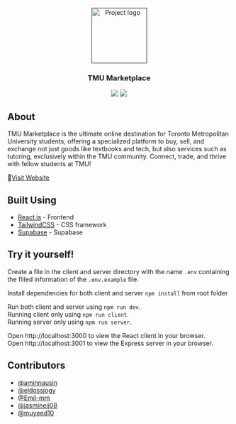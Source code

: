 <p align="center">
  <a href="" rel="noopener">
<img width=125 src="./client//public//favicon.ico" alt="Project logo"></a>
</p>

<h3 align="center">TMU Marketplace</h3>

<p align="center">
      <a href="https://github.com/eldossjogy/TMU-MarketPlace/actions/workflows/react-ci.yml" ><img src="https://github.com/eldossjogy/TMU-MarketPlace/actions/workflows/react-ci.yml/badge.svg?branch=main"></a>
      <a href="https://github.com/eldossjogy/TMU-MarketPlace/actions/workflows/express-ci.yml" ><img src="https://github.com/eldossjogy/TMU-MarketPlace/actions/workflows/express-ci.yml/badge.svg?branch=main"></a>
</p>

## About 
TMU Marketplace is the ultimate online destination for Toronto Metropolitan University students, offering a specialized platform to buy, sell, and exchange not just goods like textbooks and tech, but also services such as tutoring, exclusively within the TMU community. 
Connect, trade, and thrive with fellow students at TMU!
  
🔗[Visit Website](https://tmu-marketplace.onrender.com/)

## Built Using

- [React.js](https://create-react-app.dev/) - Frontend
- [TailwindCSS](https://tailwindcss.com/) - CSS framework
- [Supabase](https://supabase.com/) - Supabase

## Try it yourself!

Create a file in the client and server directory with the name `.env` containing the filled information of the `.env.example` file.

Install dependencies for both client and server
`npm install` from root folder

Run both client and server using `npm run dev`.  
Running client only using `npm run client`.  
Running server only using `npm run server`.

Open http://localhost:3000 to view the React client in your browser.  
Open http://localhost:3001 to view the Express server in your browser.

## Contributors

- [@aminnausin](https://github.com/aminnausin)
- [@eldossjogy](https://github.com/eldossjogy)
- [@Emil-mm](https://github.com/Emil-mm)
- [@jasminejj08](https://github.com/jasminejj08)
- [@muyeed10](https://github.com/muyeed10)
